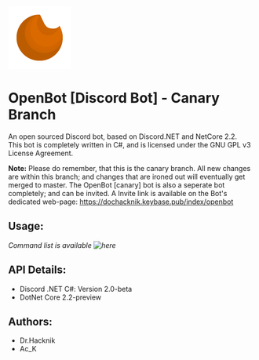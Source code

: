 ![Logo](Logo_Canary_128.png)
# OpenBot [Discord Bot] - Canary Branch
An open sourced Discord bot, based on Discord.NET and NetCore 2.2. 
<br>This bot is completely written in C#, and is licensed under the GNU GPL v3 License Agreement. 

**Note:** Please do remember, that this is the canary branch. All new changes are within this branch; and changes that are ironed out will eventually get merged to master. The OpenBot [canary] bot is also a seperate bot completely; and can be invited. A Invite link is available on the Bot's dedicated web-page: https://dochacknik.keybase.pub/index/openbot

## Usage: 
*Command list is available ![here](https://dochacknik.keybase.pub/index/openbot)*
## API Details: 
* Discord .NET C#: Version 2.0-beta
* DotNet Core 2.2-preview 

## Authors: 
* Dr.Hacknik
* Ac_K
